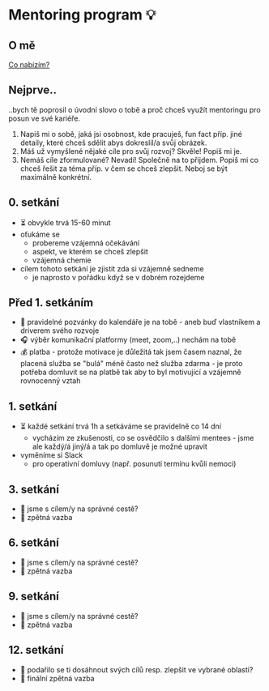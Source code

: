# Mentoring program 💡

## O mě
[Co nabízím?](./ome-cs.md)

## Nejprve..
..bych tě poprosil o úvodní slovo o tobě a proč chceš využít mentoringu pro posun ve své kariéře.
1. Napiš mi o sobě, jaká jsi osobnost, kde pracuješ, fun fact příp. jiné detaily, které chceš sdělit abys dokreslil/a svůj obrázek.
2. Máš už vymyšlené nějaké cíle pro svůj rozvoj? Skvěle! Popiš mi je.
3. Nemáš cíle zformulované? Nevadí! Společně na to přijdem. Popiš mi co chceš řešit za téma příp. v čem se chceš zlepšit. Neboj se být maximálně konkrétní.

## 0. setkání
* ⏳ obvykle trvá 15-60 minut
* oťukáme se
  * probereme vzájemná očekávání
  * aspekt, ve kterém se chceš zlepšit
  * vzájemná chemie
* cílem tohoto setkání je zjistit zda si vzájemně sedneme
  * je naprosto v pořádku když se v dobrém rozejdeme

## Před 1. setkáním
* 📆 pravidelné pozvánky do kalendáře je na tobě - aneb buď vlastníkem a driverem svého rozvoje
* 🎧 výběr komunikační platformy (meet, zoom,..) nechám na tobě
* 💰 platba - protože motivace je důležitá tak jsem časem naznal, že placená služba se "bulá" méně často než služba zdarma - je proto potřeba domluvit se na platbě tak aby to byl motivující a vzájemně rovnocenný vztah

## 1. setkání
* ⏳ každé setkání trvá 1h a setkáváme se pravidelně co 14 dní
  * vycházím ze zkušenosti, co se osvědčilo s dalšími mentees - jsme ale každý/á jiný/á a tak po domluvě je možné upravit
* vyměníme si Slack
  * pro operativní domluvy (např. posunutí termínu kvůli nemoci)

## 3. setkání
* 🎯 jsme s cílem/y na správné cestě?
* 📣 zpětná vazba

## 6. setkání
* 🎯 jsme s cílem/y na správné cestě?
* 📣 zpětná vazba

## 9. setkání
* 🎯 jsme s cílem/y na správné cestě?
* 📣 zpětná vazba

## 12. setkání
* 🎯 podařilo se ti dosáhnout svých cílů resp. zlepšit ve vybrané oblasti?
* 📣 finální zpětná vazba
